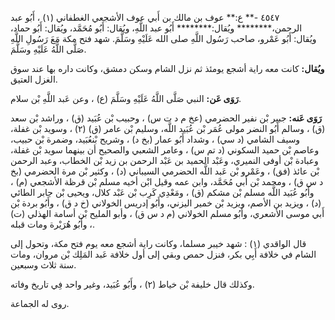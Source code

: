 ٤٥٤٧ -** ع:** عوف بن مالك بن أَبي عوف الأشجعي الغطفاني (١) ، أَبُو عبد الرحمن،******** ويُقال:******** أَبُو عبد اللَّهِ، ويُقال: أَبُو مُحَمَّد، ويُقال: أَبُو حماد، ويُقال: أَبُو عَمْرو، صاحب رَسُول اللَّهِ صلى الله عَلَيْهِ وسَلَّمَ. شهد فتح مكة مَعَ رَسُولِ اللَّهِ صَلَّى اللَّهُ عَلَيْهِ وسَلَّمَ.

**ويُقال:** كانت معه راية أشجع يومئذ ثم نزل الشام وسكن دمشق، وكانت داره بها عند سوق الغزل العتيق.

**رَوَى عَن:** النبي صَلَّى اللَّهُ عَلَيْهِ وسَلَّمَ (ع) ، وعن عَبد اللَّهِ بْن سلام.

**رَوَى عَنه:** جبير بْن نفير الحضرمي (عخ م د ت س) ، وحبيب بْن عُبَيد (ق) ، وراشد بْن سعد (ق) ، وسالم أَبُو النضر مولى عُمَر بْن عُبَيد اللَّه، وسليم بْن عامر (ق) (٢) ، وسويد بْن غفلة، وسيف الشامي (د سي) ، وشداد أَبُو عمار (بخ د) ، وشريح بْنعُبَيد، وضمرة بْن حبيب، وعاصم بْن حميد السكوني (د تم س) ، وعامر الشعبي والصحيح أن بينهما سويد بْن غفلة، وعبادة بْن أوفى النميري، وعَبْد الحميد بن عَبْد الرحمن بن زيد بْن الخطاب، وعبد الرحمن بْن عائذ (فق) ، وعَمْرو بْن عَبد اللَّه الحضرمي السيباني (د) ، وكثير بْن مرة الحضرمي (بخ د س ق) ، ومحمد بْن أَبي مُحَمَّد، وابن عمه وقيل ابْن أخيه مسلم بْن قرظة الأشجعي (م) ، وأَبُو عُبَيد اللَّه مسلم بْن مشكم (ق) ، ومَعْدِي كَرِب بْن عَبْد كلال، ويحيى بْن جابر الطائي (د) ، ويزيد بن الأصم، ويزيد بْن خمير اليزني، وأَبُو إدريس الخولاني (خ د ق) ، وأَبُو بردة بْن أَبي موسى الأشعري، وأَبُو مسلم الخولاني (م د س ق) ، وأبو المليح بْن أسامة الهذلي (ت) ، وأَبُو هُرَيْرة ومات قبله.

قال الواقدي (١) : شهد خيبر مسلما، وكانت راية أشجع معه يوم فتح مكة، وتحول إلى الشام في خلافة أَبِي بكر، فنزل حمص وبقي إلى أول خلافة عَبد المَلِك بْن مروان، ومات سنة ثلاث وسبعين.

وكذلك قال خليفة بْن خياط (٢) ، وأَبُو عُبَيد، وغير واحد فِي تاريخ وفاته.

روى له الجماعة.